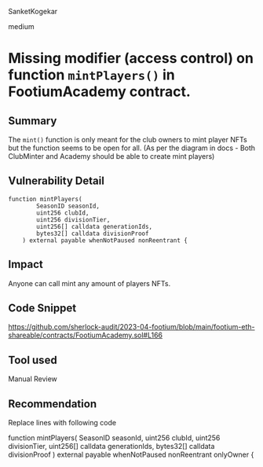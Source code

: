 SanketKogekar

medium

# Missing modifier (access control) on function `mintPlayers()` in FootiumAcademy contract.

## Summary

The `mint()` function is only meant for the club owners to mint player NFTs but the function seems to be open for all. (As per the diagram in docs - Both ClubMinter and Academy should be able to create mint players)

## Vulnerability Detail

```solidity
function mintPlayers(
        SeasonID seasonId,
        uint256 clubId,
        uint256 divisionTier,
        uint256[] calldata generationIds,
        bytes32[] calldata divisionProof
    ) external payable whenNotPaused nonReentrant {
```

## Impact

Anyone can call mint any amount of players NFTs.

## Code Snippet

https://github.com/sherlock-audit/2023-04-footium/blob/main/footium-eth-shareable/contracts/FootiumAcademy.sol#L166

## Tool used

Manual Review

## Recommendation

Replace lines with following code

function mintPlayers(
        SeasonID seasonId,
        uint256 clubId,
        uint256 divisionTier,
        uint256[] calldata generationIds,
        bytes32[] calldata divisionProof
    ) external payable whenNotPaused nonReentrant onlyOwner {
